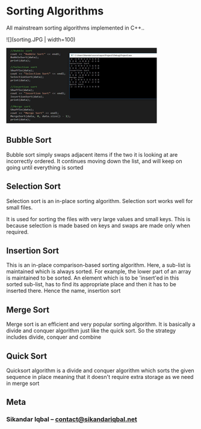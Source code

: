 # Sorting Algorithms




All mainstream sorting algorithms implemented in C++..

![](sorting.JPG | width=100)

<img src="sorting.JPG" data-canonical-src="https://gyazo.com/eb5c5741b6a9a16c692170a41a49c858.png" width="400" height="200" />

## Bubble Sort

Bubble sort simply swaps adjacent items if the two it is looking at are incorrectly ordered.  It continues moving down the list, and will keep on going until everything is sorted



## Selection Sort

Selection sort is an in-place sorting algorithm. Selection sort works well for small files.

It is used for sorting the files with very large values and small keys. This is because selection is made based on keys and swaps are made only when required.

## Insertion Sort

This is an in-place comparison-based sorting algorithm. Here, a sub-list is maintained which is always sorted. For example, the lower part of an array is maintained to be sorted. An element which is to be 'insert'ed in this sorted sub-list, has to find its appropriate place and then it has to be inserted there. Hence the name, insertion sort

## Merge Sort

Merge sort is an efficient and very popular sorting algorithm. It is basically a divide and conquer algorithm just like the quick sort. So the strategy includes divide, conquer and combine

## Quick Sort 

Quicksort algorithm is a divide and conquer algorithm which sorts the given sequence in place meaning that it doesn't require extra storage as we need in merge sort



## Meta

### Sikandar Iqbal – contact@sikandariqbal.net




<!-- Markdown link & img dfn's -->
[npm-image]: https://img.shields.io/npm/v/datadog-metrics.svg?style=flat-square
[npm-url]: https://npmjs.org/package/datadog-metrics
[npm-downloads]: https://img.shields.io/npm/dm/datadog-metrics.svg?style=flat-square
[travis-image]: https://img.shields.io/travis/dbader/node-datadog-metrics/master.svg?style=flat-square
[travis-url]: https://travis-ci.org/dbader/node-datadog-metrics
[wiki]: https://github.com/yourname/yourproject/wiki
